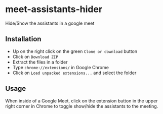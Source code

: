 # meet-assistants-hider
Hide/Show the assistants in a google meet

## Installation
* Up on the right click on the green `Clone or download` button
* Click on `Download ZIP`
* Extract the files in a folder
* Type `chrome://extensions/` in Google Chrome
* Click on `Load unpacked extensions...` and select the folder

## Usage
When inside of a Google Meet, click on the extension button in the upper right corner in Chrome to toggle show/hide the assistants to the meeting.
